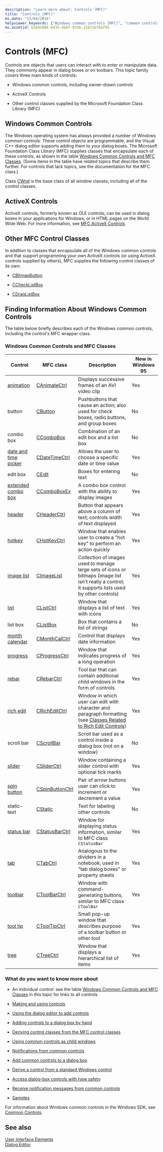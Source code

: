 ```yaml
---
description: "Learn more about: Controls (MFC)"
title: "Controls (MFC)"
ms.date: "11/04/2016"
helpviewer_keywords: ["Windows common controls [MFC]", "common controls [MFC]", "controls [MFC]"]
ms.assetid: b2842884-6435-4b8f-933b-21671bf8af95
---
```

# Controls (MFC)

Controls are objects that users can interact with to enter or manipulate data. They commonly appear in dialog boxes or on toolbars. This topic family covers three main kinds of controls:

- Windows common controls, including owner-drawn controls

- ActiveX Controls

- Other control classes supplied by the Microsoft Foundation Class Library (MFC)

## Windows Common Controls

The Windows operating system has always provided a number of Windows common controls. These control objects are programmable, and the Visual C++ dialog editor supports adding them to your dialog boxes. The Microsoft Foundation Class Library (MFC) supplies classes that encapsulate each of these controls, as shown in the table [Windows Common Controls and MFC Classes](#_core_windows_common_controls_and_mfc_classes). (Some items in the table have related topics that describe them further. For controls that lack topics, see the documentation for the MFC class.)

Class [CWnd](reference/cwnd-class.md) is the base class of all window classes, including all of the control classes.

## ActiveX Controls

ActiveX controls, formerly known as OLE controls, can be used in dialog boxes in your applications for Windows, or in HTML pages on the World Wide Web. For more information, see [MFC ActiveX Controls](mfc-activex-controls.md).

## Other MFC Control Classes

In addition to classes that encapsulate all of the Windows common controls and that support programming your own ActiveX controls (or using ActiveX controls supplied by others), MFC supplies the following control classes of its own:

- [CBitmapButton](reference/cbitmapbutton-class.md)

- [CCheckListBox](reference/cchecklistbox-class.md)

- [CDragListBox](reference/cdraglistbox-class.md)

## <a name="_core_finding_information_about_windows_common_controls"></a> Finding Information About Windows Common Controls

The table below briefly describes each of the Windows common controls, including the control's MFC wrapper class.

### <a name="_core_windows_common_controls_and_mfc_classes"></a> Windows Common Controls and MFC Classes

|Control|MFC class|Description|New in Windows 95|
|-------------|---------------|-----------------|------------------------|
|[animation](using-canimatectrl.md)|[CAnimateCtrl](reference/canimatectrl-class.md)|Displays successive frames of an AVI video clip|Yes|
|button|[CButton](reference/cbutton-class.md)|Pushbuttons that cause an action; also used for check boxes, radio buttons, and group boxes|No|
|combo box|[CComboBox](reference/ccombobox-class.md)|Combination of an edit box and a list box|No|
|[date and time picker](using-cdatetimectrl.md)|[CDateTimeCtrl](reference/cdatetimectrl-class.md)|Allows the user to choose a specific date or time value|Yes|
|edit box|[CEdit](reference/cedit-class.md)|Boxes for entering text|No|
|[extended combo box](using-ccomboboxex.md)|[CComboBoxEx](reference/ccomboboxex-class.md)|A combo box control with the ability to display images|Yes|
|[header](using-cheaderctrl.md)|[CHeaderCtrl](reference/cheaderctrl-class.md)|Button that appears above a column of text; controls width of text displayed|Yes|
|[hotkey](using-chotkeyctrl.md)|[CHotKeyCtrl](reference/chotkeyctrl-class.md)|Window that enables user to create a "hot key" to perform an action quickly|Yes|
|[image list](using-cimagelist.md)|[CImageList](reference/cimagelist-class.md)|Collection of images used to manage large sets of icons or bitmaps (image list isn't really a control; it supports lists used by other controls)|Yes|
|[list](using-clistctrl.md)|[CListCtrl](reference/clistctrl-class.md)|Window that displays a list of text with icons|Yes|
|list box|[CListBox](reference/clistbox-class.md)|Box that contains a list of strings|No|
|[month calendar](using-cmonthcalctrl.md)|[CMonthCalCtrl](reference/cmonthcalctrl-class.md)|Control that displays date information|Yes|
|[progress](using-cprogressctrl.md)|[CProgressCtrl](reference/cprogressctrl-class.md)|Window that indicates progress of a long operation|Yes|
|[rebar](using-crebarctrl.md)|[CRebarCtrl](reference/crebarctrl-class.md)|Tool bar that can contain additional child windows in the form of controls|Yes|
|[rich edit](using-cricheditctrl.md)|[CRichEditCtrl](reference/cricheditctrl-class.md)|Window in which user can edit with character and paragraph formatting (see [Classes Related to Rich Edit Controls](classes-related-to-rich-edit-controls.md))|Yes|
|scroll bar|[CScrollBar](reference/cscrollbar-class.md)|Scroll bar used as a control inside a dialog box (not on a window)|No|
|[slider](using-csliderctrl.md)|[CSliderCtrl](reference/csliderctrl-class.md)|Window containing a slider control with optional tick marks|Yes|
|[spin button](using-cspinbuttonctrl.md)|[CSpinButtonCtrl](reference/cspinbuttonctrl-class.md)|Pair of arrow buttons user can click to increment or decrement a value|Yes|
|static-text|[CStatic](reference/cstatic-class.md)|Text for labeling other controls|No|
|[status bar](using-cstatusbarctrl.md)|[CStatusBarCtrl](reference/cstatusbarctrl-class.md)|Window for displaying status information, similar to MFC class `CStatusBar`|Yes|
|[tab](using-ctabctrl.md)|[CTabCtrl](reference/ctabctrl-class.md)|Analogous to the dividers in a notebook; used in "tab dialog boxes" or property sheets|Yes|
|[toolbar](using-ctoolbarctrl.md)|[CToolBarCtrl](reference/ctoolbarctrl-class.md)|Window with command-generating buttons, similar to MFC class `CToolBar`|Yes|
|[tool tip](using-ctooltipctrl.md)|[CToolTipCtrl](reference/ctooltipctrl-class.md)|Small pop-up window that describes purpose of a toolbar button or other tool|Yes|
|[tree](using-ctreectrl.md)|[CTreeCtrl](reference/ctreectrl-class.md)|Window that displays a hierarchical list of items|Yes|

### What do you want to know more about

- An individual control: see the table [Windows Common Controls and MFC Classes](#_core_windows_common_controls_and_mfc_classes) in this topic for links to all controls

- [Making and using controls](making-and-using-controls.md)

- [Using the dialog editor to add controls](using-the-dialog-editor-to-add-controls.md)

- [Adding controls to a dialog box by hand](adding-controls-by-hand.md)

- [Deriving control classes from the MFC control classes](deriving-controls-from-a-standard-control.md)

- [Using common controls as child windows](using-a-common-control-as-a-child-window.md)

- [Notifications from common controls](receiving-notification-from-common-controls.md)

- [Add common controls to a dialog box](using-common-controls-in-a-dialog-box.md).

- [Derive a control from a standard Windows control](deriving-controls-from-a-standard-control.md)

- [Access dialog-box controls with type safety](type-safe-access-to-controls-in-a-dialog-box.md)

- [Receive notification messages from common controls](receiving-notification-from-common-controls.md)

- [Samples](common-control-sample-list.md)

For information about Windows common controls in the Windows SDK, see [Common Controls](/windows/win32/Controls/common-controls-intro).

## See also

[User Interface Elements](user-interface-elements-mfc.md)<br/>
[Dialog Editor](../windows/dialog-editor.md)
